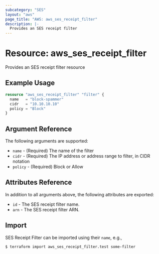```yaml
---
subcategory: "SES"
layout: "aws"
page_title: "AWS: aws_ses_receipt_filter"
description: |-
  Provides an SES receipt filter
---
```


# Resource: aws_ses_receipt_filter

Provides an SES receipt filter resource

## Example Usage

```terraform
resource "aws_ses_receipt_filter" "filter" {
  name   = "block-spammer"
  cidr   = "10.10.10.10"
  policy = "Block"
}
```

## Argument Reference

The following arguments are supported:

* `name` - (Required) The name of the filter
* `cidr` - (Required) The IP address or address range to filter, in CIDR notation
* `policy` - (Required) Block or Allow

## Attributes Reference

In addition to all arguments above, the following attributes are exported:

* `id` - The SES receipt filter name.
* `arn` - The SES receipt filter ARN.

## Import

SES Receipt Filter can be imported using their `name`, e.g.,

```
$ terraform import aws_ses_receipt_filter.test some-filter
```
